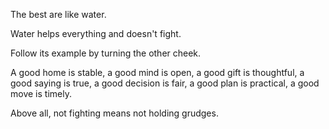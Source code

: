 The best are like water.

Water helps everything
and doesn't fight.

Follow its example
by turning the other cheek.

A good home is stable,
a good mind is open,
a good gift is thoughtful,
a good saying is true,
a good decision is fair,
a good plan is practical,
a good move is timely.

Above all, not fighting
means not holding grudges.
